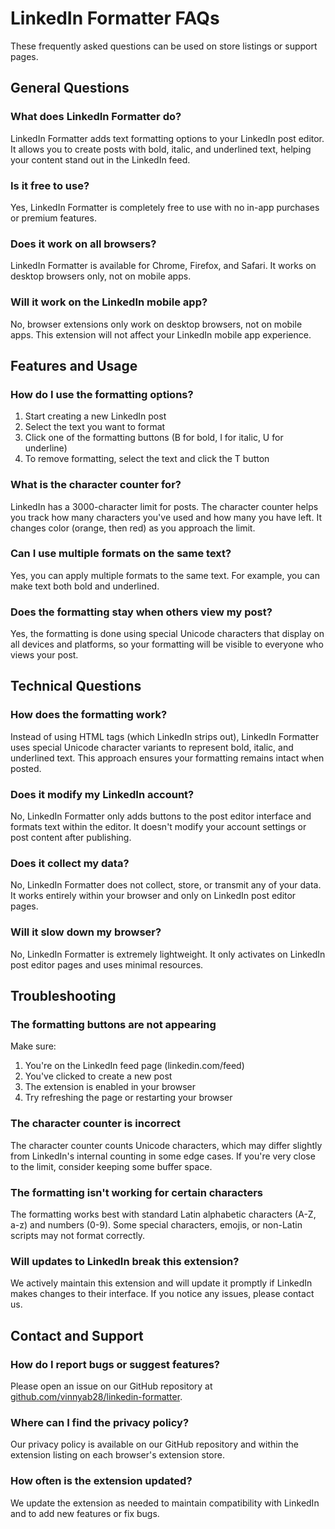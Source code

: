 # LinkedIn Formatter FAQs

These frequently asked questions can be used on store listings or support pages.

## General Questions

### What does LinkedIn Formatter do?

LinkedIn Formatter adds text formatting options to your LinkedIn post editor. It allows you to create posts with bold, italic, and underlined text, helping your content stand out in the LinkedIn feed.

### Is it free to use?

Yes, LinkedIn Formatter is completely free to use with no in-app purchases or premium features.

### Does it work on all browsers?

LinkedIn Formatter is available for Chrome, Firefox, and Safari. It works on desktop browsers only, not on mobile apps.

### Will it work on the LinkedIn mobile app?

No, browser extensions only work on desktop browsers, not on mobile apps. This extension will not affect your LinkedIn mobile app experience.

## Features and Usage

### How do I use the formatting options?

1. Start creating a new LinkedIn post
2. Select the text you want to format
3. Click one of the formatting buttons (B for bold, I for italic, U for underline)
4. To remove formatting, select the text and click the T button

### What is the character counter for?

LinkedIn has a 3000-character limit for posts. The character counter helps you track how many characters you've used and how many you have left. It changes color (orange, then red) as you approach the limit.

### Can I use multiple formats on the same text?

Yes, you can apply multiple formats to the same text. For example, you can make text both bold and underlined.

### Does the formatting stay when others view my post?

Yes, the formatting is done using special Unicode characters that display on all devices and platforms, so your formatting will be visible to everyone who views your post.

## Technical Questions

### How does the formatting work?

Instead of using HTML tags (which LinkedIn strips out), LinkedIn Formatter uses special Unicode character variants to represent bold, italic, and underlined text. This approach ensures your formatting remains intact when posted.

### Does it modify my LinkedIn account?

No, LinkedIn Formatter only adds buttons to the post editor interface and formats text within the editor. It doesn't modify your account settings or post content after publishing.

### Does it collect my data?

No, LinkedIn Formatter does not collect, store, or transmit any of your data. It works entirely within your browser and only on LinkedIn post editor pages.

### Will it slow down my browser?

No, LinkedIn Formatter is extremely lightweight. It only activates on LinkedIn post editor pages and uses minimal resources.

## Troubleshooting

### The formatting buttons are not appearing

Make sure:

1. You're on the LinkedIn feed page (linkedin.com/feed)
2. You've clicked to create a new post
3. The extension is enabled in your browser
4. Try refreshing the page or restarting your browser

### The character counter is incorrect

The character counter counts Unicode characters, which may differ slightly from LinkedIn's internal counting in some edge cases. If you're very close to the limit, consider keeping some buffer space.

### The formatting isn't working for certain characters

The formatting works best with standard Latin alphabetic characters (A-Z, a-z) and numbers (0-9). Some special characters, emojis, or non-Latin scripts may not format correctly.

### Will updates to LinkedIn break this extension?

We actively maintain this extension and will update it promptly if LinkedIn makes changes to their interface. If you notice any issues, please contact us.

## Contact and Support

### How do I report bugs or suggest features?

Please open an issue on our GitHub repository at [github.com/vinnyab28/linkedin-formatter](https://github.com/vinnyab28/linkedin-formatter).

### Where can I find the privacy policy?

Our privacy policy is available on our GitHub repository and within the extension listing on each browser's extension store.

### How often is the extension updated?

We update the extension as needed to maintain compatibility with LinkedIn and to add new features or fix bugs.
